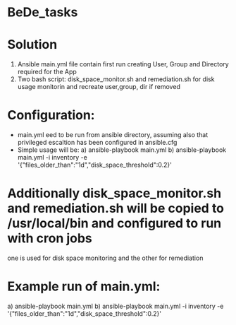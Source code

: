 # BeDe_tasks

# Solution

1. Ansible main.yml file contain first run creating User, Group and Directory required for the App
2. Two bash script: disk_space_monitor.sh and remediation.sh for disk usage monitorin and recreate user,group, dir if removed

# Configuration: 
   - main.yml eed to be run from ansible directory, assuming also that privileged escaltion has been configured in ansible.cfg
   - Simple usage will be: 
       a) ansible-playbook main.yml 
       b) ansible-playbook main.yml -i inventory -e '{"files_older_than":"1d","disk_space_threshold":0.2}'
  
# Additionally disk_space_monitor.sh and remediation.sh will be copied to /usr/local/bin and configured to run with cron jobs
   one is used for disk space monitoring and the other for remediation

# Example run of main.yml: 
   a) ansible-playbook main.yml 
   b) ansible-playbook main.yml -i inventory -e '{"files_older_than":"1d","disk_space_threshold":0.2}'


